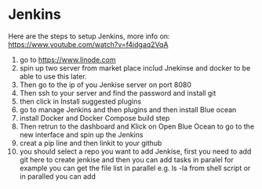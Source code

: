 # Jenkins
Here are the steps to setup Jenkins, more info on: https://www.youtube.com/watch?v=f4idgaq2VqA

1. go to https://www.linode.com
2. spin up two server from market place includ Jnekinse and docker to be able to use this later.
3. Then go to the ip of you Jenkise server on port 8080
4. Then ssh to your server and find the password and install git
5. then click in Install suggested plugins
6. go to manage Jenkins and then plugins and then install Blue ocean
7. install Docker and Docker Compose build step
8. Then retrun to the dashboard and Klick on Open Blue Ocean to go to the new interface and spin up the Jenkins
9. creat a pip line and then linkit to your github
10. you should select a repo you want to add Jenkise, first you need to add git here to create jenkise and then you can add tasks in paralel for example you can get the file list in parallel e.g. ls -la from shell script or in paralled you can add
